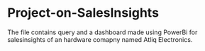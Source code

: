 # Project-on-SalesInsights

The file contains query and a dashboard made using PowerBi for salesinsights of an hardware comapny named Atliq Electronics.
